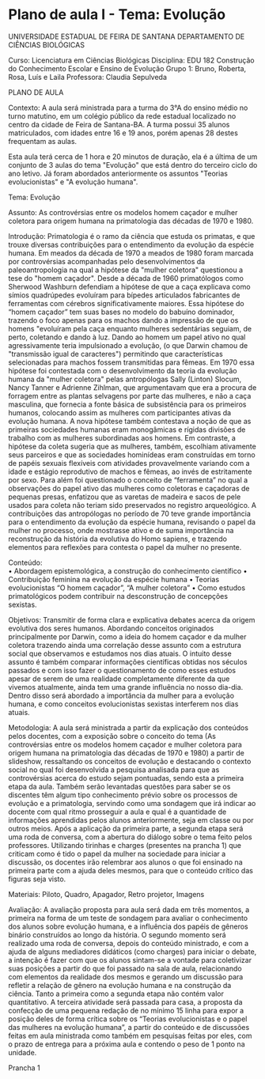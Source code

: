 # Plano de aula I - Tema: Evolução


UNIVERSIDADE ESTADUAL DE FEIRA DE SANTANA
DEPARTAMENTO DE CIÊNCIAS BIOLÓGICAS

Curso: Licenciatura em Ciências Biológicas
Disciplina: EDU 182 Construção do Conhecimento Escolar e Ensino de Evolução
Grupo 1: Bruno, Roberta, Rosa, Luís e Laila
Professora: Claudia Sepulveda

PLANO DE AULA

Contexto:
A aula será ministrada para a turma do 3°A do ensino médio no turno matutino, em um colégio público da rede estadual localizado no centro da cidade de Feira de Santana-BA. A turma possui 35 alunos matriculados, com idades entre 16 e 19 anos, porém apenas 28 destes frequentam as aulas.

Esta aula terá cerca de 1 hora e 20 minutos de duração, ela é a última de um conjunto de 3 aulas do tema "Evolução" que está dentro do terceiro ciclo do ano letivo. Já foram abordados anteriormente os assuntos "Teorias evolucionistas" e "A evolução humana".

Tema: Evolução

Assunto: As controvérsias entre os modelos homem caçador e mulher coletora para origem humana na primatologia das décadas de 1970 e 1980.

Introdução:
Primatologia é o ramo da ciência que estuda os primatas, e que trouxe diversas contribuições para o entendimento da evolução da espécie humana. Em meados da década de 1970 a meados de 1980 foram marcada por controvérsias acompanhadas pelo desenvolvimentos da paleoantropologia na qual a hipótese da "mulher coletora" questionou a tese do "homem caçador". Desde a década de 1960 primatólogos como Sherwood Washburn defendiam a hipótese de que a caça explicava como símios quadrúpedes evoluíram para bípedes articulados fabricantes de ferramentas com cérebros significativamente maiores. Essa hipótese do “homem caçador” tem suas bases no modelo do babuíno dominador, trazendo o foco apenas para os machos dando a impressão de que os homens "evoluíram pela caça enquanto mulheres sedentárias seguiam, de perto, coletando e dando à luz. Dando ao homem um papel ativo no qual agressivamente teria impulsionado a evolução, (o que Darwin chamou de "transmissão igual de caracteres") permitindo que características selecionadas para machos fossem transmitidas para fêmeas. Em 1970 essa hipótese foi contestada com o desenvolvimento da teoria da evolução humana da "mulher coletora" pelas antropólogas  Sally (Linton) Slocum, Nancy Tanner e Adrienne Zihlman,  que argumentavam que era a procura de forragem entre as plantas selvagens por parte das mulheres, e não a caça masculina, que fornecia a fonte básica de subsistência para os primeiros humanos, colocando assim as mulheres com participantes ativas da evolução humana. A nova hipótese também contestava a noção de que as primeiras sociedades humanas eram monogâmicas e rígidas divisões de trabalho com as mulheres subordinadas aos homens. Em contraste, a hipótese da coleta sugeria que as mulheres, também, escolhiam ativamente seus parceiros e que as sociedades hominídeas eram construídas em torno de papéis sexuais flexíveis com atividades provavelmente variando com a idade e estágio reprodutivo de machos e fêmeas, ao invés de estritamente por sexo. Para além foi questionado o conceito de “ferramenta”  no qual a observações do papel ativo das mulheres como coletoras e caçadoras de pequenas presas, enfatizou que as varetas de madeira e sacos de pele usados para coleta não teriam sido preservados no registro arqueológico. A contribuições das antropólogas no período de 70 teve grande importância para o entendimento da evolução da espécie humana, revisando o papel da mulher no processo, onde mostrasse ativo e de suma importância na reconstrução da história da evolutiva do Homo sapiens, e trazendo elementos para reflexões para contesta o papel da mulher no presente.

Conteúdo:  
    • Abordagem epistemológica, a construção do conhecimento científico
    •  Contribuição feminina na evolução da espécie humana
    • Teorias evolucionistas  “O homem caçador”, “A mulher coletora”
    • Como estudos primatológicos podem contribuir na desconstrução de concepções sexistas.

Objetivos:
Transmitir de forma clara e explicativa debates acerca da origem evolutiva dos seres humanos. Abordando conceitos originados principalmente por Darwin, como a ideia do homem caçador e da mulher coletora trazendo ainda uma correlação desse assunto com a estrutura social que observamos e estudamos nos dias atuais. O intuito desse assunto é também comparar informações científicas obtidas nos séculos passados e com isso fazer o questionamento de como esses estudos apesar de serem de uma realidade completamente diferente da que vivemos atualmente, ainda tem uma grande influência no nosso dia-dia. Dentro disso será abordado a importância da mulher para a evolução humana, e como conceitos evolucionistas sexistas interferem nos dias atuais.

Metodologia:
A aula será ministrada a partir da explicação dos conteúdos pelos docentes, com a exposição sobre o conceito do tema (As controvérsias entre os modelos homem caçador e mulher coletora para origem humana na primatologia das décadas de 1970 e 1980) a partir de slideshow, ressaltando os conceitos de evolução e destacando o contexto social no qual foi desenvolvida a pesquisa analisada para que as controvérsias acerca do estudo sejam pontuadas, sendo esta a primeira etapa da aula. Também serão levantadas questões para saber se os discentes têm algum tipo conhecimento prévio sobre os processos de evolução e a primatologia, servindo como uma sondagem que irá indicar ao docente com qual ritmo prosseguir a aula e qual é a quantidade de informações aprendidas pelos alunos anteriormente, seja em classe ou por outros meios.
Após a aplicação da primeira parte, a segunda etapa será uma roda de conversa, com a abertura do diálogo sobre o tema feito pelos professores. Utilizando tirinhas e charges (presentes na prancha 1) que criticam como é tido o papel da mulher na sociedade para iniciar a discussão, os docentes irão relembrar aos alunos o que foi ensinado na primeira parte com a ajuda deles mesmos, para que o conteúdo crítico das figuras seja visto.


Materiais: Piloto, Quadro, Apagador, Retro projetor, Imagens

Avaliação:
 A avaliação proposta para aula será dada em três momentos, a primeira na forma de um teste de sondagem para avaliar o conhecimento dos alunos sobre evolução humana, e a influência dos papéis de gêneros binário construídos ao longo da história. O segundo momento será realizado uma roda de conversa, depois do conteúdo ministrado, e com a ajuda de alguns mediadores didáticos (como charges) para iniciar o debate, a intenção é fazer com que os alunos sintam-se a vontade para coletivizar suas posições a partir do que foi passado na sala de aula, relacionando com elementos da realidade dos mesmos e gerando um discussão para refletir a relação de gênero na evolução humana e na construção da ciência. Tanto a primeira como a segunda etapa não contém valor quantitativo. A terceira atividade será passada para casa, a proposta da confecção de uma pequena redação de no mínimo 15 linha para expor a posição deles de forma crítica sobre os “Teorias evolucionistas e o papel das mulheres na evolução humana”, a partir do conteúdo e de discussões feitas em aula ministrada como também em pesquisas feitas por eles, com o prazo de entrega para a próxima aula e contendo o peso de 1 ponto na unidade.

Prancha 1




